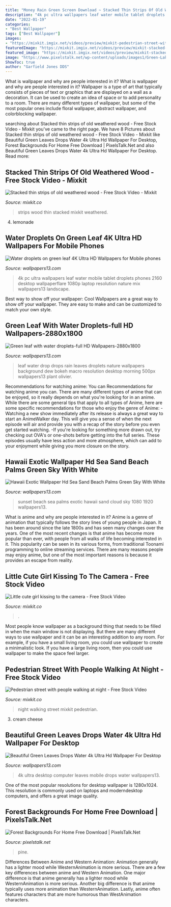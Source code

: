 ```yaml
---
title: "Money Rain Green Screen Download ~ Stacked Thin Strips Of Old Weathered Wood"
description: "4k pc ultra wallpapers leaf water mobile tablet droplets phones 2160 desktop wallpaperflare 1080p laptop resolution nature mix wallpapers13 landscape"
date: "2022-01-19"
categories:
- "Best Wallpaper"
tags: ["Best Wallpaper"]
images:
- "https://mixkit.imgix.net/videos/preview/mixkit-pedestrian-street-with-people-walking-at-night-3433-0.jpg?q=80&amp;auto=format,compress"
featuredImage: "https://mixkit.imgix.net/videos/preview/mixkit-stacked-thin-strips-of-old-weathered-wood-34504-0.jpg"
featured_image: "https://mixkit.imgix.net/videos/preview/mixkit-stacked-thin-strips-of-old-weathered-wood-34504-0.jpg"
image: "https://www.pixelstalk.net/wp-content/uploads/images1/Green-Lake-wooden-house-pine-forest-meadow-HD-Desktop-Wallpaper-1920x1080.jpg"
ShowToc: true
author: "Garfield Jones DDS"
---
```



What is wallpaper and why are people interested in it?
What is wallpaper and why are people interested in it?
Wallpaper is a type of art that typically consists of pieces of text or graphics that are displayed on a wall as a decoration. It can be used to create an idea of space or to add personality to a room. There are many different types of wallpaper, but some of the most popular ones include floral wallpaper, abstract wallpaper, and colorblocking wallpaper.

	

		
searching about Stacked thin strips of old weathered wood - Free Stock Video - Mixkit you've came to the right page. We have 8 Pictures about Stacked thin strips of old weathered wood - Free Stock Video - Mixkit like Beautiful Green Leaves Drops Water 4k Ultra Hd Wallpaper For Desktop, Forest Backgrounds For Home Free Download | PixelsTalk.Net and also Beautiful Green Leaves Drops Water 4k Ultra Hd Wallpaper For Desktop. Read more:
		
    
## Stacked Thin Strips Of Old Weathered Wood - Free Stock Video - Mixkit

<img loading=lazy src="https://mixkit.imgix.net/videos/preview/mixkit-stacked-thin-strips-of-old-weathered-wood-34504-0.jpg" onerror="this.onerror=null;this.src='https://tse4.mm.bing.net/th?id=OIP.3EdZDH78JJ8qyztTGcBR7QHaNK&amp;pid=15.1';" alt="Stacked thin strips of old weathered wood - Free Stock Video - Mixkit">

_Source: mixkit.co_

>strips wood thin stacked mixkit weathered. 

	

4. lemonade 

    
## Water Droplets On Green Leaf 4K Ultra HD Wallpapers For Mobile Phones

<img loading=lazy src="https://www.wallpapers13.com/wp-content/uploads/2018/03/Water-droplets-on-green-leaf-4K-Ultra-HD-Wallpapers-for-Mobile-phones-Tablet-and-PC-3840x2160.jpg" onerror="this.onerror=null;this.src='https://tse2.mm.bing.net/th?id=OIP.Zeub2IQrsVq5HCLehoz3SwHaEK&amp;pid=15.1';" alt="Water droplets on green leaf 4K Ultra HD Wallpapers for Mobile phones">

_Source: wallpapers13.com_

>4k pc ultra wallpapers leaf water mobile tablet droplets phones 2160 desktop wallpaperflare 1080p laptop resolution nature mix wallpapers13 landscape. 

	

Best way to show off your wallpaper:
Cool Wallpapers are a great way to show off your wallpaper. They are easy to make and can be customized to match your own style.

    
## Green Leaf With Water Droplets-full HD Wallpapers-2880x1800

<img loading=lazy src="https://www.wallpapers13.com/wp-content/uploads/2016/06/Green-leaf-with-water-droplets-full-HD-Wallpapers2880x1800.jpg" onerror="this.onerror=null;this.src='https://tse2.mm.bing.net/th?id=OIP.BGUpV1ifLnSd7ibw92c1UAHaEo&amp;pid=15.1';" alt="Green leaf with water droplets-full HD Wallpapers-2880x1800">

_Source: wallpapers13.com_

>leaf water drop drops rain leaves droplets nature wallpapers background dew bokeh macro resolution desktop morning 500px wallpapers13 plant olivier. 

	

Recommendations for watching anime: You can
Recommendations for watching anime you can. There are many different types of anime that can be enjoyed, so it really depends on what you're looking for in an anime. While there are some general tips that apply to all types of Anime, here are some specific recommendations for those who enjoy the genre of Anime: 
-Watching a new show immediately after its release is always a great way to start an AnimeWalker day. This will give you a sense of when the next episode will air and provide you with a recap of the story before you even get started watching. 
-If you're looking for something more drawn out, try checking out OVA's or one-shots before getting into the full series. These episodes usually have less action and more atmosphere, which can add to your enjoyment while giving you more closure on the story.

    
## Hawaii Exotic Wallpaper Hd Sea Sand Beach Palms Green Sky With White

<img loading=lazy src="http://www.wallpapers13.com/wp-content/uploads/2016/07/Hawaii-Exotic-Wallpaper-HD-sea-sand-beach-palms-green-sky-with-white-cloud-Sunset-1920x1080-1280x960.jpg" onerror="this.onerror=null;this.src='https://tse4.mm.bing.net/th?id=OIP.7fS25tgvY1Va414PhWLyfQHaFj&amp;pid=15.1';" alt="Hawaii Exotic Wallpaper Hd Sea Sand Beach Palms Green Sky With White">

_Source: wallpapers13.com_

>sunset beach sea palms exotic hawaii sand cloud sky 1080 1920 wallpapers13. 

	

What is anime and why are people interested in it?
Anime is a genre of animation that typically follows the story lines of young people in Japan. It has been around since the late 1800s and has seen many changes over the years. One of the most recent changes is that anime has become more popular than ever, with people from all walks of life becoming interested in it. This popularity can be seen in its various forms, from traditional Toonami programming to online streaming services. There are many reasons people may enjoy anime, but one of the most important reasons is because it provides an escape from reality.

    
## Little Cute Girl Kissing To The Camera - Free Stock Video

<img loading=lazy src="https://mixkit.imgix.net/videos/preview/mixkit-little-cute-girl-kissing-to-the-camera-24412-0.jpg?q=80&amp;auto=format,compress" onerror="this.onerror=null;this.src='https://tse1.mm.bing.net/th?id=OIP.PrMFXsUxnTDAWwIV8HsT8wHaEK&amp;pid=15.1';" alt="Little cute girl kissing to the camera - Free Stock Video">

_Source: mixkit.co_

>. 

	

Most people know wallpaper as a background thing that needs to be filled in when the main window is not displaying. But there are many different ways to use wallpaper and it can be an interesting addition to any room. For example, if you have a small living room, you could use wallpaper to create a minimalistic look. If you have a large living room, then you could use wallpaper to make the space feel larger.

    
## Pedestrian Street With People Walking At Night - Free Stock Video

<img loading=lazy src="https://mixkit.imgix.net/videos/preview/mixkit-pedestrian-street-with-people-walking-at-night-3433-0.jpg?q=80&amp;auto=format,compress" onerror="this.onerror=null;this.src='https://tse1.mm.bing.net/th?id=OIP.ITbrMnbahk23mgXe-UyB6gHaEK&amp;pid=15.1';" alt="Pedestrian street with people walking at night - Free Stock Video">

_Source: mixkit.co_

>night walking street mixkit pedestrian. 

	

3. cream cheese 

    
## Beautiful Green Leaves Drops Water 4k Ultra Hd Wallpaper For Desktop

<img loading=lazy src="http://www.wallpapers13.com/wp-content/uploads/2018/03/Beautiful-green-leaves-drops-water-4k-Ultra-Hd-Wallpaper-for-desktop-computer-and-mobile-3840x2160-1600x1200.jpg" onerror="this.onerror=null;this.src='https://tse2.mm.bing.net/th?id=OIP.87s7nJ4FvNzF_o051tclWgHaFj&amp;pid=15.1';" alt="Beautiful Green Leaves Drops Water 4k Ultra Hd Wallpaper For Desktop">

_Source: wallpapers13.com_

>4k ultra desktop computer leaves mobile drops water wallpapers13. 

	

One of the most popular resolutions for desktop wallpaper is 1280x1024. This resolution is commonly used on laptops and moderndesktop computers, and offers a great image quality.

    
## Forest Backgrounds For Home Free Download | PixelsTalk.Net

<img loading=lazy src="https://www.pixelstalk.net/wp-content/uploads/images1/Green-Lake-wooden-house-pine-forest-meadow-HD-Desktop-Wallpaper-1920x1080.jpg" onerror="this.onerror=null;this.src='https://tse4.mm.bing.net/th?id=OIP.vj1ByIvgW8SXwhlTJnYCVwHaEK&amp;pid=15.1';" alt="Forest Backgrounds For Home Free Download | PixelsTalk.Net">

_Source: pixelstalk.net_

>pine. 

	

Differences Between Anime and Western Animation: Animation generally has a lighter mood while WesternAnimation is more serious.
There are a few key differences between anime and Western Animation. One major difference is that anime generally has a lighter mood while WesternAnimation is more serious. Another big difference is that anime typically uses more animation than WesternAnimation. Lastly, anime often features characters that are more humorous than WestAnimation characters.

